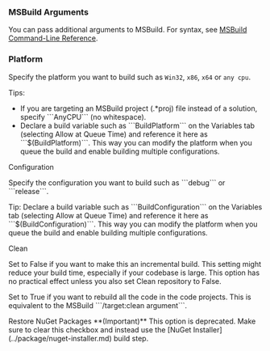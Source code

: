 ### MSBuild Arguments

You can pass additional arguments to MSBuild. For syntax, see [MSBuild Command-Line Reference](https://msdn.microsoft.com/en-us/library/ms164311.aspx).

### Platform

Specify the platform you want to build such as ```Win32```, ```x86```, ```x64``` or ```any cpu```.

<p>Tips:</p>
<ul>
<li>If you are targeting an MSBuild project (.&#42;proj) file instead of a solution, specify ```AnyCPU``` (no whitespace).</li>
<li>Declare a build variable such as ```BuildPlatform``` on the Variables tab (selecting Allow at Queue Time) and reference it here as ```$(BuildPlatform)```. This way you can modify the platform when you queue the build and enable building multiple configurations.</li>
</ul>
</td>
</tr>
<tr>
<td>Configuration</td>
<td><p>Specify the configuration you want to build such as ```debug``` or ```release```.</p>
<p>Tip: Declare a build variable such as ```BuildConfiguration``` on the Variables tab (selecting Allow at Queue Time) and reference it here as ```$(BuildConfiguration)```. This way you can modify the platform when you queue the build and enable building multiple configurations.</p>
</td>
</tr>
<tr>
<td>Clean</td>
<td>
<p>Set to False if you want to make this an incremental build. This setting might reduce your build time, especially if your codebase is large. This option has no practical effect unless you also set Clean repository to False.</p>
<p>Set to True if you want to rebuild all the code in the code projects. This is equivalent to the MSBuild ```/target:clean argument```.</p>
</td>
</tr>
<tr>
<td>Restore NuGet Packages</td>
<td>**(Important)** This option is deprecated. Make sure to clear this checkbox and instead use the [NuGet Installer](../package/nuget-installer.md) build step.</td>
</tr>


